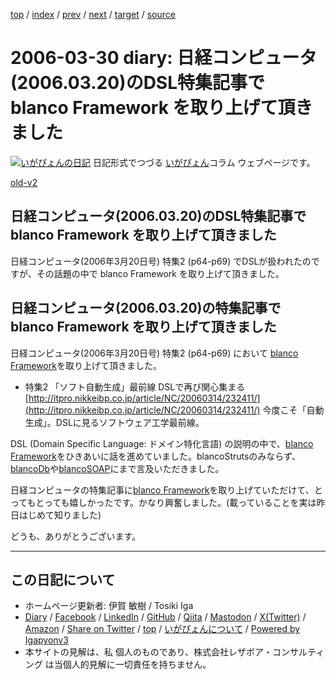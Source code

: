 [top](../index.html) 
 / [index](index.html) 
 / [prev](ig060329.html) 
 / [next](ig060331.html) 
 / [target](https://www.igapyon.jp/igapyon/diary/2006/ig060330.html) 
 / [source](https://github.com/igapyon/diary/blob/master/2006/ig060330.src.md) 

2006-03-30 diary: 日経コンピュータ(2006.03.20)のDSL特集記事で blanco Framework を取り上げて頂きました
=====================================================================================================
[![いがぴょんの日記](https://www.igapyon.jp/igapyon/diary/images/iga202308_64.jpg "いがぴょん")](https://www.igapyon.jp/igapyon/diary/memo/memoigapyon.html) 日記形式でつづる [いがぴょん](https://www.igapyon.jp/igapyon/diary/memo/memoigapyon.html)コラム ウェブページです。

[old-v2](ig060330-orig.html)

## 日経コンピュータ(2006.03.20)のDSL特集記事で blanco Framework を取り上げて頂きました

日経コンピュータ(2006年3月20日号) 特集2 (p64-p69) でDSLが扱われたのですが、その話題の中で blanco Framework を取り上げて頂きました。


## 日経コンピュータ(2006.03.20)の特集記事で blanco Framework を取り上げて頂きました

日経コンピュータ(2006年3月20日号) 特集2 (p64-p69) において [blanco Framework](https://www.igapyon.jp/blanco/blanco.ja.html)を取り上げて頂きました。

* 特集2 「ソフト自動生成」最前線 DSLで再び関心集まる
  [http://itpro.nikkeibp.co.jp/article/NC/20060314/232411/](http://itpro.nikkeibp.co.jp/article/NC/20060314/232411/)
  今度こそ「自動生成」。DSLに見るソフトウェア工学最前線。

DSL (Domain Specific Language: ドメイン特化言語) の説明の中で、[blanco Framework](https://www.igapyon.jp/blanco/blanco.ja.html)をひきあいに話を進めていました。blancoStrutsのみならず、[blancoDb](https://www.igapyon.jp/blanco/blancodb.html)や[blancoSOAP](https://www.igapyon.jp/blanco/blancosoap.html)にまで言及いただきました。

日経コンピュータの特集記事に[blanco Framework](https://www.igapyon.jp/blanco/blanco.ja.html)を取り上げていただけて、とってもとっても嬉しかったです。かなり興奮しました。(載っていることを実は昨日はじめて知りました)

どうも、ありがとうございます。


----------------------------------------------------------------------------------------------------

## この日記について

* ホームページ更新者: 伊賀 敏樹 / Tosiki Iga
* [Diary](https://www.igapyon.jp/igapyon/diary/) / [Facebook](https://www.facebook.com/igapyon) / [LinkedIn](https://www.linkedin.com/in/toshikiiga) / [GitHub](https://github.com/igapyon) / [Qiita](https://qiita.com/igapyon) / [Mastodon](https://social.vivaldi.net/@igapyon) / [X(Twitter)](https://twitter.com/ToshikiIga) / [Amazon](https://www.amazon.co.jp/%E4%BC%8A%E8%B3%80-%E6%95%8F%E6%A8%B9/e/B004LTQWCQ) / 
[Share on Twitter](https://twitter.com/intent/tweet?hashtags=igapyon%2Cdiary%2C%E3%81%84%E3%81%8C%E3%81%B4%E3%82%87%E3%82%93&text=%E6%97%A5%E7%B5%8C%E3%82%B3%E3%83%B3%E3%83%94%E3%83%A5%E3%83%BC%E3%82%BF%282006.03.20%29%E3%81%AEDSL%E7%89%B9%E9%9B%86%E8%A8%98%E4%BA%8B%E3%81%A7+blanco+Framework+%E3%82%92%E5%8F%96%E3%82%8A%E4%B8%8A%E3%81%92%E3%81%A6%E9%A0%82%E3%81%8D%E3%81%BE%E3%81%97%E3%81%9F&url=https%3A%2F%2Fwww.igapyon.jp%2Figapyon%2Fdiary%2F2006%2Fig060330.html) / [top](../index.html) / [いがぴょんについて](https://www.igapyon.jp/igapyon/diary/memo/memoigapyon.html) / [Powered by Igapyonv3](https://github.com/igapyon/igapyonv3)
* 本サイトの見解は、私 個人のものであり、株式会社レザボア・コンサルティング は当個人的見解に一切責任を持ちません。 

